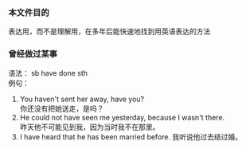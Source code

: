 ### 本文件目的
表达用，而不是理解用，在多年后能快速地找到用英语表达的方法



### 曾经做过某事
语法： sb have done sth    
例句：
1. You haven't sent her away, have you?     
   你还没有把她送走，是吗？
1. He could not have seen me yesterday, because I wasn't there.    
   昨天他不可能见到我，因为当时我不在那里。
1. I have heard that he has been married before. 
   我听说他过去结过婚。
























